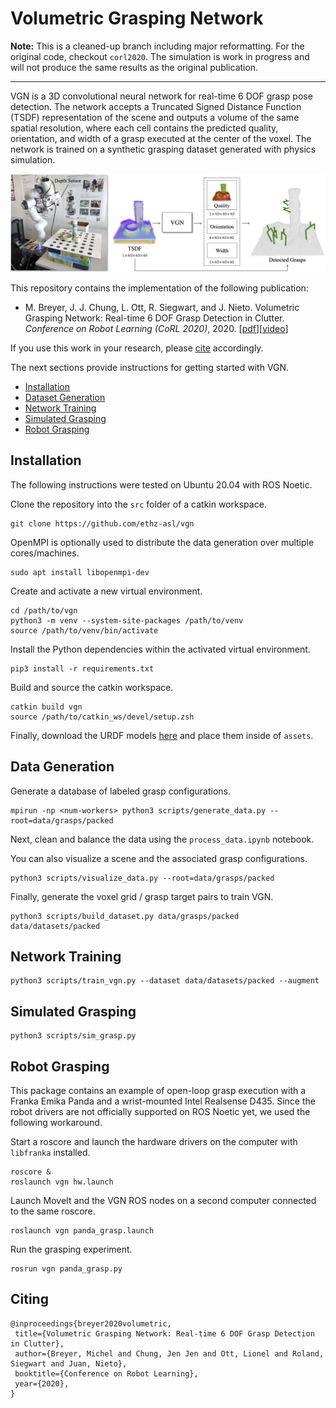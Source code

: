# Volumetric Grasping Network

**Note:** This is a cleaned-up branch including major reformatting. For the original code, checkout `corl2020`. The simulation is work in progress and will not produce the same results as the original publication.

---

VGN is a 3D convolutional neural network for real-time 6 DOF grasp pose detection. The network accepts a Truncated Signed Distance Function (TSDF) representation of the scene and outputs a volume of the same spatial resolution, where each cell contains the predicted quality, orientation, and width of a grasp executed at the center of the voxel. The network is trained on a synthetic grasping dataset generated with physics simulation.

![overview](assets/overview.png)

This repository contains the implementation of the following publication:

* M. Breyer, J. J. Chung, L. Ott, R. Siegwart, and J. Nieto. Volumetric Grasping Network: Real-time 6 DOF Grasp Detection in Clutter. _Conference on Robot Learning (CoRL 2020)_, 2020. [[pdf](http://arxiv.org/abs/2101.01132)][[video](https://youtu.be/FXjvFDcV6E0)]

If you use this work in your research, please [cite](#citing) accordingly.

The next sections provide instructions for getting started with VGN.

* [Installation](#installation)
* [Dataset Generation](#data-generation)
* [Network Training](#network-training)
* [Simulated Grasping](#simulated-grasping)
* [Robot Grasping](#robot-grasping)

## Installation

The following instructions were tested on Ubuntu 20.04 with ROS Noetic.

Clone the repository into the `src` folder of a catkin workspace.

```
git clone https://github.com/ethz-asl/vgn
```

OpenMPI is optionally used to distribute the data generation over multiple cores/machines.

```
sudo apt install libopenmpi-dev
```

Create and activate a new virtual environment.

```
cd /path/to/vgn
python3 -m venv --system-site-packages /path/to/venv
source /path/to/venv/bin/activate
```

Install the Python dependencies within the activated virtual environment.

```
pip3 install -r requirements.txt
```

Build and source the catkin workspace.

```
catkin build vgn
source /path/to/catkin_ws/devel/setup.zsh
```

Finally, download the URDF models [here](TODO) and place them inside of `assets`.

## Data Generation

Generate a database of labeled grasp configurations.

```
mpirun -np <num-workers> python3 scripts/generate_data.py --root=data/grasps/packed
```

Next, clean and balance the data using the `process_data.ipynb` notebook.

You can also visualize a scene and the associated grasp configurations.

```
python3 scripts/visualize_data.py --root=data/grasps/packed
```

Finally, generate the voxel grid / grasp target pairs to train VGN.

```
python3 scripts/build_dataset.py data/grasps/packed data/datasets/packed
```

## Network Training

```
python3 scripts/train_vgn.py --dataset data/datasets/packed --augment
```

## Simulated Grasping

```
python3 scripts/sim_grasp.py
```

## Robot Grasping

This package contains an example of open-loop grasp execution with a Franka Emika Panda and a wrist-mounted Intel Realsense D435. Since the robot drivers are not officially supported on ROS Noetic yet, we used the following workaround.

Start a roscore and launch the hardware drivers on the computer with `libfranka` installed.

```
roscore &
roslaunch vgn hw.launch
```

Launch MoveIt and the VGN ROS nodes on a second computer connected to the same roscore.

```
roslaunch vgn panda_grasp.launch
```

Run the grasping experiment.

```
rosrun vgn panda_grasp.py
```

## Citing

```
@inproceedings{breyer2020volumetric,
 title={Volumetric Grasping Network: Real-time 6 DOF Grasp Detection in Clutter},
 author={Breyer, Michel and Chung, Jen Jen and Ott, Lionel and Roland, Siegwart and Juan, Nieto},
 booktitle={Conference on Robot Learning},
 year={2020},
}
```
